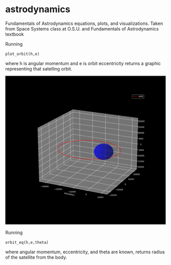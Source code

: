 # astrodynamics
Fundamentals of Astrodynamics equations, plots, and visualizations. Taken from Space Systems class at O.S.U. and Fundamentals of Astrodynamics textbook

Running 
```
plot_orbit(h,e)
```
where h is angular momentum and e is orbit eccentricity returns a graphic representing that satelling orbit.

![plot_orbit](https://github.com/fernancode/astrodynamics/blob/master/plot_orbit.png)


Running
```
orbit_eq(h,e,theta)
```
where angular momentum, eccentricity, and theta are known, returns radius of the satellite from the body. 
